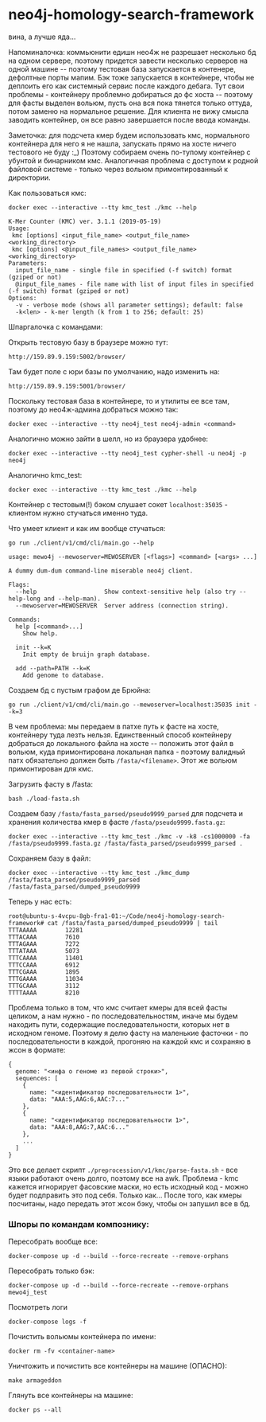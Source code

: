 # neo4j-homology-search-framework

вина, а лучше яда...

Напоминалочка: коммьюнити едишн нео4ж не разрешает несколько бд на одном сервере, поэтому придется завести несколько серверов на одной машине -- поэтому тестовая база запускается в контенере, дефолтные порты мапим. Бэк тоже запускается в контейнере, чтобы не деплоить его как системный сервис после каждого дебага. Тут свои проблемы - контейнеру проблемно добираться до фс хоста -- поэтому для фасты выделен вольюм, пусть она вся пока тянется только оттуда, потом заменю на нормальное решение. Для клиента не вижу смысла заводить контейнер, он все равно завершается после ввода команды.

Заметочка: для подсчета кмер будем использовать кмс, нормального контейнера для него я не нашла, запускать прямо на хосте ничего тестового не буду :_) Поэтому собираем очень по-тупому контейнер с убунтой и бинарником кмс. Аналогичная проблема с доступом к родной файловой системе - только через вольюм примонтированный к директории.

Как пользоваться кмс: 
```
docker exec --interactive --tty kmc_test ./kmc --help
```

```
K-Mer Counter (KMC) ver. 3.1.1 (2019-05-19)
Usage:
 kmc [options] <input_file_name> <output_file_name> <working_directory>
 kmc [options] <@input_file_names> <output_file_name> <working_directory>
Parameters:
  input_file_name - single file in specified (-f switch) format (gziped or not)
  @input_file_names - file name with list of input files in specified (-f switch) format (gziped or not)
Options:
  -v - verbose mode (shows all parameter settings); default: false
  -k<len> - k-mer length (k from 1 to 256; default: 25)

```

Шпаргалочка с командами:   

Открыть тестовую базу в браузере можно тут: 
```
http://159.89.9.159:5002/browser/
```
  
Там будет поле с юри базы по умолчанию, надо изменить на: 
```
http://159.89.9.159:5001/browser/
```
  
Поскольку тестовая база в контейнере, то и утилиты ее все там, поэтому до нео4ж-админа добраться можно так:

```
docker exec --interactive --tty neo4j_test neo4j-admin <command>
```
 

Аналогично можно зайти в шелл, но из браузера удобнее: 

```
docker exec --interactive --tty neo4j_test cypher-shell -u neo4j -p neo4j
```

Аналогично kmc_test: 

```
docker exec --interactive --tty kmc_test ./kmc --help
```

Контейнер с тестовым(!) бэком слушает сокет `localhost:35035` - клиентом нужно стучаться именно туда.

Что умеет клиент и как им вообще стучаться: 
```
go run ./client/v1/cmd/cli/main.go --help
```

```
usage: mewo4j --mewoserver=MEWOSERVER [<flags>] <command> [<args> ...]

A dummy dum-dum command-line miserable neo4j client.

Flags:
  --help                   Show context-sensitive help (also try --help-long and --help-man).
  --mewoserver=MEWOSERVER  Server address (connection string).

Commands:
  help [<command>...]
    Show help.

  init --k=K
    Init empty de bruijn graph database.

  add --path=PATH --k=K
    Add genome to database.
```

Создаем бд с пустым графом де Брюйна: 

```
go run ./client/v1/cmd/cli/main.go --mewoserver=localhost:35035 init --k=3
```

В чем проблема: мы передаем в патхе путь к фасте на хосте, контейнеру туда лезть нельзя. Единственный способ контейнеру добраться до локального файла на хосте -- положить этот файл в вольюм, куда примонтирована локальная папка - поэтому валидный патх обязательно должен быть `/fasta/<filename>`. Этот же вольюм примонтирован для кмс.

Загрузить фасту в /fasta:
```
bash ./load-fasta.sh
```

Создаем базу `/fasta/fasta_parsed/pseudo9999_parsed` для подсчета и хранения количества кмер в фасте `/fasta/pseudo9999.fasta.gz`:
```
docker exec --interactive --tty kmc_test ./kmc -v -k8 -cs1000000 -fa /fasta/pseudo9999.fasta.gz /fasta/fasta_parsed/pseudo9999_parsed .
```

Сохраняем базу в файл:
```
docker exec --interactive --tty kmc_test ./kmc_dump /fasta/fasta_parsed/pseudo9999_parsed /fasta/fasta_parsed/dumped_pseudo9999
```

Теперь у нас есть:
```
root@ubuntu-s-4vcpu-8gb-fra1-01:~/Code/neo4j-homology-search-framework# cat /fasta/fasta_parsed/dumped_pseudo9999 | tail
TTTAAAAA        12281
TTTACAAA        7610
TTTAGAAA        7272
TTTATAAA        5073
TTTCAAAA        11401
TTTCCAAA        6912
TTTCGAAA        1895
TTTGAAAA        11034
TTTGCAAA        3112
TTTTAAAA        8210
```

Проблема только в том, что кмс считает кмеры для всей фасты целиком, а нам нужно - по последовательностям, иначе мы будем находить пути, содержащие последовательности, которых нет в исходном геноме. 
Поэтому я делю фасту на маленькие фасточки - по последовательности в каждой, прогоняю на каждой кмс и сохраняю в жсон в формате:
```
{
  genome: "<инфа о геноме из первой строки>",
  sequences: [
    {
      name: "<идентификатор последовательности 1>",
      data: "AAA:5,AAG:6,AAC:7..."
    },
    {
      name: "<идентификатор последовательности 1>",
      data: "AAA:8,AAG:7,AAC:6..."
    },
    ...
  ]
}
```
Это все делает скрипт `./preprocession/v1/kmc/parse-fasta.sh` - все языки работают очень долго, поэтому все на awk.
Проблема - kmc кажется игнорирует фасовские маски, но есть исходный код - можно будет подправить это под себя. Только как...
После того, как кмеры посчитаны, надо передать этот жсон бэку, чтобы он запушил все в бд.

### Шпоры по командам компознику:

Пересобрать вообще все:

```
docker-compose up -d --build --force-recreate --remove-orphans
```


Пересобрать только бэк:  

```
docker-compose up -d --build --force-recreate --remove-orphans mewo4j_test
```


Посмотреть логи

```
docker-compose logs -f
```


Почистить вольюмы контейнера по имени: 

```
docker rm -fv <container-name>
```


Уничтожить и почистить все контейнеры на машине (ОПАСНО): 

```
make armageddon
```


Глянуть все контейнеры на машине:

```
docker ps --all
```

